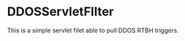 DDOSServletFIlter
=================

This is a simple servlet filet able to pull DDOS RTBH triggers. 
